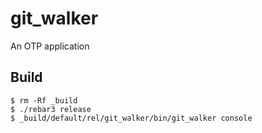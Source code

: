 git_walker
=====

An OTP application

Build
-----

    $ rm -Rf _build
    $ ./rebar3 release
    $ _build/default/rel/git_walker/bin/git_walker console
